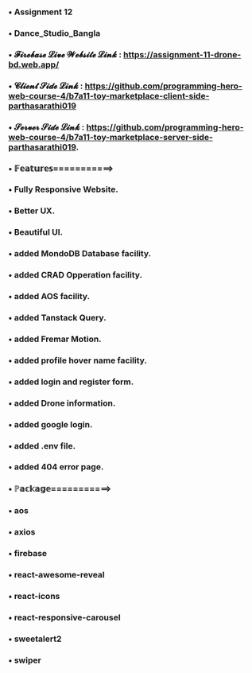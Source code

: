 ### • Assignment 12
### • Dance_Studio_Bangla


### • 𝓕𝓲𝓻𝓮𝓫𝓪𝓼𝓮 𝓛𝓲𝓿𝓮 𝓦𝓮𝓫𝓼𝓲𝓽𝓮 𝓛𝓲𝓷𝓴 : https://assignment-11-drone-bd.web.app/
### • 𝓒𝓵𝓲𝓮𝓷𝓽 𝓢𝓲𝓭𝓮 𝓛𝓲𝓷𝓴  : https://github.com/programming-hero-web-course-4/b7a11-toy-marketplace-client-side-parthasarathi019
### • 𝓢𝓮𝓻𝓿𝓮𝓻 𝓢𝓲𝓭𝓮 𝓛𝓲𝓷𝓴 : https://github.com/programming-hero-web-course-4/b7a11-toy-marketplace-server-side-parthasarathi019.


### • 𝔽𝕖𝕒𝕥𝕦𝕣𝕖𝕤===========>
### • Fully Responsive Website.
### • Better UX.
### • Beautiful UI.
### • added MondoDB Database facility.
### • added CRAD Opperation facility.
### • added AOS facility.
### • added Tanstack Query.
### • added Fremar Motion.
### • added profile hover name facility.
### • added login and register form.
### • added Drone information.
### • added google login.
### • added .env file.
### • added 404 error page.


### • ℙ𝕒𝕔𝕜𝕒𝕘𝕖===========>
### • aos
### • axios
### • firebase
### • react-awesome-reveal
### • react-icons
### • react-responsive-carousel
### • sweetalert2
### • swiper
